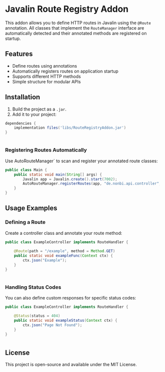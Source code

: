 # Javalin Route Registry Addon

This addon allows you to define HTTP routes in Javalin using the `@Route` annotation. All classes that implement the `RouteManager` interface are automatically detected and their annotated methods are registered on startup.

## Features

- Define routes using annotations
- Automatically registers routes on application startup
- Supports different HTTP methods
- Simple structure for modular APIs

## Installation

1. Build the project as a `.jar`.
2. Add it to your project:

```groovy
dependencies {
    implementation files('libs/RouteRegistryAddon.jar')
}
```
#
### Registering Routes Automatically
Use AutoRouteManager` to scan and register your annotated route classes:
```java
public class Main {
    public static void main(String[] args) {
        Javalin app = Javalin.create().start(7002);
        AutoRouteManager.registerRoutes(app, "de.nonbi.api.controller", false);
    }
}
```
## Usage Examples
### Defining a Route
Create a controller class and annotate your route method:
```java
public class ExampleController implements RouteHandler {
    
    @Route(path = "/example", method = Method.GET)
    public static void exampleFunc(Context ctx) {
        ctx.json("Example");
    }
}
```
#
### Handling Status Codes
You can also define custom responses for specific status codes:
```java
public class ExampleController implements RouteHandler {

    @Status(status = 404)
    public static void exampleStatus(Context ctx) {
        ctx.json("Page Not Found");
    }
}
```
#

## License
This project is open-source and available under the MIT License.